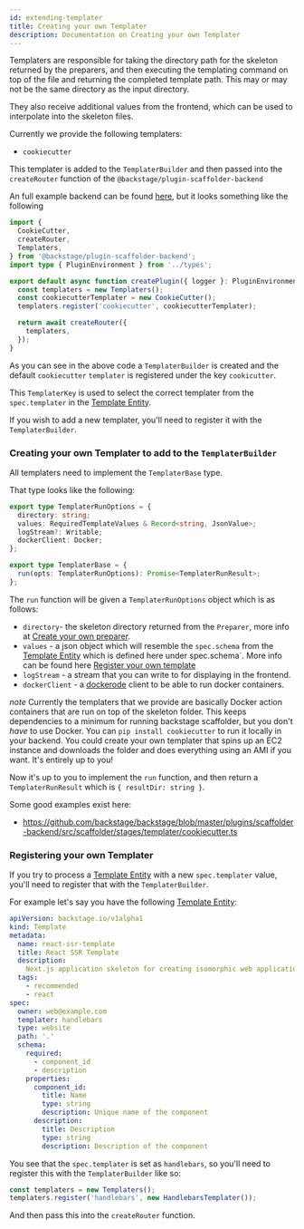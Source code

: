 ```yaml
---
id: extending-templater
title: Creating your own Templater
description: Documentation on Creating your own Templater
---
```


Templaters are responsible for taking the directory path for the skeleton
returned by the preparers, and then executing the templating command on top of
the file and returning the completed template path. This may or may not be the
same directory as the input directory.

They also receive additional values from the frontend, which can be used to
interpolate into the skeleton files.

Currently we provide the following templaters:

- `cookiecutter`

This templater is added to the `TemplaterBuilder` and then passed into the
`createRouter` function of the `@backstage/plugin-scaffolder-backend`

An full example backend can be found
[here](https://github.com/backstage/backstage/blob/d91c10f654475a60829fa33a5c81018e517a319a/packages/backend/src/plugins/scaffolder.ts),
but it looks something like the following

```ts
import {
  CookieCutter,
  createRouter,
  Templaters,
} from '@backstage/plugin-scaffolder-backend';
import type { PluginEnvironment } from '../types';

export default async function createPlugin({ logger }: PluginEnvironment) {
  const templaters = new Templaters();
  const cookiecutterTemplater = new CookieCutter();
  templaters.register('cookiecutter', cookiecutterTemplater);

  return await createRouter({
    templaters,
  });
}
```

As you can see in the above code a `TemplaterBuilder` is created and the default
`cookiecutter` `templater` is registered under the key `cookicutter`.

This `TemplaterKey` is used to select the correct templater from the
`spec.templater` in the
[Template Entity](../../software-catalog/descriptor-format.md#kind-template).

If you wish to add a new templater, you'll need to register it with the
`TemplaterBuilder`.

### Creating your own Templater to add to the `TemplaterBuilder`

All templaters need to implement the `TemplaterBase` type.

That type looks like the following:

```ts
export type TemplaterRunOptions = {
  directory: string;
  values: RequiredTemplateValues & Record<string, JsonValue>;
  logStream?: Writable;
  dockerClient: Docker;
};

export type TemplaterBase = {
  run(opts: TemplaterRunOptions): Promise<TemplaterRunResult>;
};
```

The `run` function will be given a `TemplaterRunOptions` object which is as
follows:

- `directory`- the skeleton directory returned from the `Preparer`, more info at
  [Create your own preparer](./create-your-own-preparer.md).
- `values` - a json object which will resemble the `spec.schema` from the
  [Template Entity](../../software-catalog/descriptor-format.md#kind-template)
  which is defined here under spec.schema`. More info can be found here
  [Register your own template](../adding-templates.md#adding-form-values-in-the-scaffolder-wizard)
- `logStream` - a stream that you can write to for displaying in the frontend.
- `dockerClient` - a [dockerode](https://github.com/apocas/dockerode) client to
  be able to run docker containers.

_note_ Currently the templaters that we provide are basically Docker action
containers that are run on top of the skeleton folder. This keeps dependencies
to a minimum for running backstage scaffolder, but you don't _have_ to use
Docker. You can `pip install cookiecutter` to run it locally in your backend.
You could create your own templater that spins up an EC2 instance and downloads
the folder and does everything using an AMI if you want. It's entirely up to
you!

Now it's up to you to implement the `run` function, and then return a
`TemplaterRunResult` which is `{ resultDir: string }`.

Some good examples exist here:

- https://github.com/backstage/backstage/blob/master/plugins/scaffolder-backend/src/scaffolder/stages/templater/cookiecutter.ts

### Registering your own Templater

If you try to process a
[Template Entity](../../software-catalog/descriptor-format.md#kind-template)
with a new `spec.templater` value, you'll need to register that with the
`TemplaterBuilder`.

For example let's say you have the following
[Template Entity](../../software-catalog/descriptor-format.md#kind-template):

```yaml
apiVersion: backstage.io/v1alpha1
kind: Template
metadata:
  name: react-ssr-template
  title: React SSR Template
  description:
    Next.js application skeleton for creating isomorphic web applications.
  tags:
    - recommended
    - react
spec:
  owner: web@example.com
  templater: handlebars
  type: website
  path: '.'
  schema:
    required:
      - component_id
      - description
    properties:
      component_id:
        title: Name
        type: string
        description: Unique name of the component
      description:
        title: Description
        type: string
        description: Description of the component
```

You see that the `spec.templater` is set as `handlebars`, so you'll need to
register this with the `TemplaterBuilder` like so:

```ts
const templaters = new Templaters();
templaters.register('handlebars', new HandlebarsTemplater());
```

And then pass this into the `createRouter` function.
